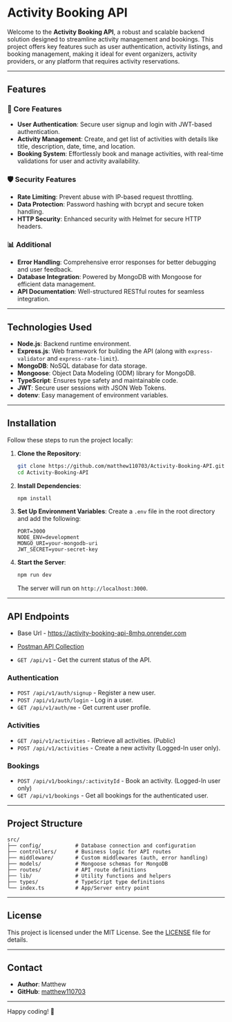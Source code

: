 
# Activity Booking API

Welcome to the **Activity Booking API**, a robust and scalable backend solution designed to streamline activity management and bookings. This project offers key features such as user authentication, activity listings, and booking management, making it ideal for event organizers, activity providers, or any platform that requires activity reservations.

---

## Features

### 🌟 Core Features
- **User Authentication**: Secure user signup and login with JWT-based authentication.
- **Activity Management**: Create, and get list of activities with details like title, description, date, time, and location.
- **Booking System**: Effortlessly book and manage activities, with real-time validations for user and activity availability.

### 🛡 Security Features
- **Rate Limiting**: Prevent abuse with IP-based request throttling.
- **Data Protection**: Password hashing with bcrypt and secure token handling.
- **HTTP Security**: Enhanced security with Helmet for secure HTTP headers.

### 📊 Additional
- **Error Handling**: Comprehensive error responses for better debugging and user feedback.
- **Database Integration**: Powered by MongoDB with Mongoose for efficient data management.
- **API Documentation**: Well-structured RESTful routes for seamless integration.

---

## Technologies Used

- **Node.js**: Backend runtime environment.
- **Express.js**: Web framework for building the API (along with `express-validator` and `express-rate-limit`).
- **MongoDB**: NoSQL database for data storage.
- **Mongoose**: Object Data Modeling (ODM) library for MongoDB.
- **TypeScript**: Ensures type safety and maintainable code.
- **JWT**: Secure user sessions with JSON Web Tokens.
- **dotenv**: Easy management of environment variables.

---

## Installation

Follow these steps to run the project locally:

1. **Clone the Repository**:
   ```bash
   git clone https://github.com/matthew110703/Activity-Booking-API.git
   cd Activity-Booking-API
   ```

2. **Install Dependencies**:
   ```bash
   npm install
   ```

3. **Set Up Environment Variables**:
   Create a `.env` file in the root directory and add the following:
   ```env
   PORT=3000
   NODE_ENV=development
   MONGO_URI=your-mongodb-uri
   JWT_SECRET=your-secret-key
   ```

4. **Start the Server**:
   ```bash
   npm run dev
   ```
   The server will run on `http://localhost:3000`.

---

## API Endpoints
- Base Url - https://activity-booking-api-8mhq.onrender.com
- [Postman API Collection](https://.postman.co/workspace/My-Workspace~229148f6-58d6-4d8c-8791-3288c38be632/collection/32041108-2940ad66-1f63-47f7-9bcb-99807159ce69?action=share&creator=32041108)

  
- `GET /api/v1` - Get the current status of the API.

### Authentication
- `POST /api/v1/auth/signup` - Register a new user.
- `POST /api/v1/auth/login` - Log in a user.
- `GET /api/v1/auth/me` - Get current user profile.

### Activities
- `GET /api/v1/activities` - Retrieve all activities. (Public)
- `POST /api/v1/activities` - Create a new activity (Logged-In user only).

### Bookings
- `POST /api/v1/bookings/:activityId` - Book an activity. (Logged-In user only)
- `GET /api/v1/bookings` - Get all bookings for the authenticated user.

---

## Project Structure

```plaintext
src/
├── config/           # Database connection and configuration
├── controllers/      # Business logic for API routes
├── middleware/       # Custom middlewares (auth, error handling)
├── models/           # Mongoose schemas for MongoDB
├── routes/           # API route definitions
├── lib/              # Utility functions and helpers
├── types/            # TypeScript type definitions
└── index.ts          # App/Server entry point
```


---

## License

This project is licensed under the MIT License. See the [LICENSE](LICENSE) file for details.

---

## Contact

- **Author**: Matthew
- **GitHub**: [matthew110703](https://github.com/matthew110703)

---

Happy coding! 🎉
```

